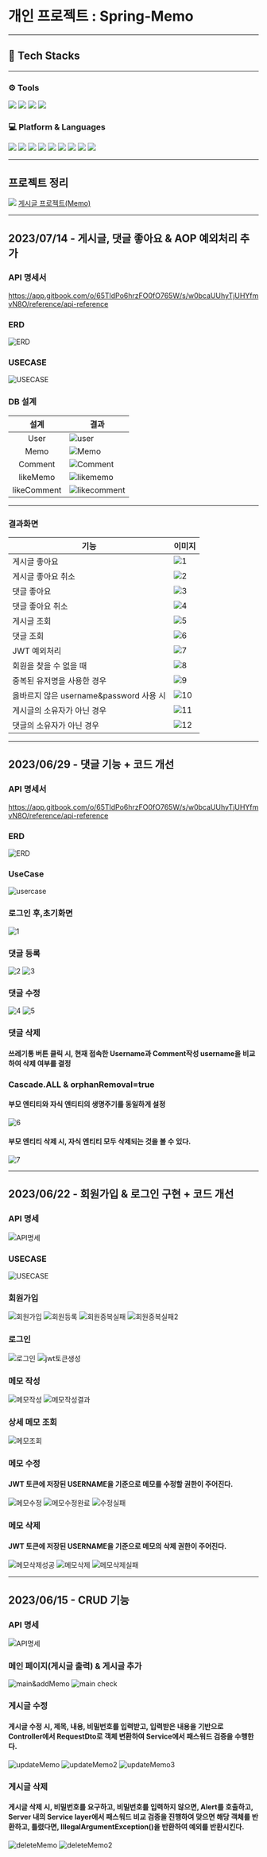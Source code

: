 # 개인 프로젝트 : Spring-Memo
***
## 📕 Tech Stacks
***
<div align="left">
<h3>⚙ Tools</h3>
<img src="https://img.shields.io/badge/intelliJ-f80000?style=flat&logo=IntelliJ IDEA&logoColor=black">
<img src="https://img.shields.io/badge/notion-ffffff?style=flat&logo=notion&logoColor=black">
<img src="https://img.shields.io/badge/github-000000?style=flat&logo=github&logoColor=#181717">
<img src="https://img.shields.io/badge/postman-e34f26?style=flat&logo=postman&logoColor=white">
<br>
<h3> 💻 Platform & Languages </h3>
<img src="https://img.shields.io/badge/Java-007396?style=flat-square&logo=Java&logoColor=white">
<img src="https://img.shields.io/badge/HTML5-E34F26?style=flat&logo=HTML5&logoColor=white">
<img src="https://img.shields.io/badge/CSS3-1572b6?style=flat&logo=CSS3&logoColor=white">
<img src="https://img.shields.io/badge/JavaScript-F7DF1E?style=flat&logo=JavaScript&logoColor=white">
<img src="https://img.shields.io/badge/jQuery-0569EF?style=flat&logo=jquery&logoColor=white">
<img src="https://img.shields.io/badge/Spring-6db33f?style=flat&logo=spring&logoColor=white">
<img src="https://img.shields.io/badge/SpringBoot-6db33f?style=flat&logo=springBoot&logoColor=white">
<img src="https://img.shields.io/badge/BootStrap-7952B3?style=flat&logo=bootstrap&logoColor=white">
<img src="https://img.shields.io/badge/MySql-4479a1?style=flat&logo=mysql&logoColor=white">
</div>

***

## 프로젝트 정리
<img src="https://img.shields.io/badge/-FFFFFF?style=flat&logo=notion&logoColor=black">
<a href="https://cm97.notion.site/Memo-Project-Spring-3a1f55d0c68e42d9bc0de7f3282a3e9e?pvs=4">게시글 프로젝트(Memo)</a>

***

## 2023/07/14 - 게시글, 댓글 좋아요 & AOP 예외처리 추가
### API 명세서 
https://app.gitbook.com/o/65TldPo6hrzFO0fO765W/s/w0bcaUUhyTjUHYfmvN8O/reference/api-reference

### ERD
![ERD](https://file.notion.so/f/s/6b933a08-6698-49c8-a142-f9ac42f3ba54/Untitled.png?id=1efe2928-af80-497f-a01e-5da8cc32ef22&table=block&spaceId=2cd4167f-7876-4a9d-88bd-04eba87468cf&expirationTimestamp=1689415200000&signature=ZXpNEuRYU8aglUCKaDDGh-ESA8JlFkNb4TWdIrJyDQ4&downloadName=Untitled.png)

### USECASE
![USECASE](https://file.notion.so/f/s/f559e990-ecbb-4db9-8a2e-967157343a1c/Untitled.png?id=bdb53ba9-0147-4faf-973b-98cc4a4401b8&table=block&spaceId=2cd4167f-7876-4a9d-88bd-04eba87468cf&expirationTimestamp=1689415200000&signature=r4T8MeO8rUX-Y-OMyfaz6aPdYskCnzchsRsMAkdpz0I&downloadName=Untitled.png)

### DB 설계
|      설계       | 결과                                                                                                                                                                                                                                                                                                       |
|:-------------:|----------------------------------------------------------------------------------------------------------------------------------------------------------------------------------------------------------------------------------------------------------------------------------------------------------|
|     User      | ![user](https://file.notion.so/f/s/68b1e3b8-b522-4703-a527-2968ca18b569/Untitled.png?id=46459fee-00c9-4f12-8335-9d5a200acad5&table=block&spaceId=2cd4167f-7876-4a9d-88bd-04eba87468cf&expirationTimestamp=1689415200000&signature=n6eHOj_nuHU9HUobtJiPv5An54LwsTDT9T7iAvnrMQU&downloadName=Untitled.png) |
|     Memo      | ![Memo](https://file.notion.so/f/s/f49021cd-dc16-4a86-b866-df57700d6c49/Untitled.png?id=3e5b3519-604e-496a-a86e-32c3fb1f1932&table=block&spaceId=2cd4167f-7876-4a9d-88bd-04eba87468cf&expirationTimestamp=1689415200000&signature=QuxSiOCPlZPqNA-yfEyBKYT6sQ1ISp4vzZfxXR2Ub7w&downloadName=Untitled.png) |
|    Comment    | ![Comment](https://file.notion.so/f/s/6664e805-6422-451b-b560-e1a5ea8fc510/Untitled.png?id=57af0e30-9a9a-4190-86d6-c75beafae16f&table=block&spaceId=2cd4167f-7876-4a9d-88bd-04eba87468cf&expirationTimestamp=1689415200000&signature=L4DSja6apMkVcSQFkMMS1Q4qoxh7iFW4-HslyixQdl8&downloadName=Untitled.png)                                                                                                                                                                                                                                                                                             |
|   likeMemo    | ![likememo](https://file.notion.so/f/s/e626a81c-f89e-46cb-9a09-cc9fcdbbcae0/Untitled.png?id=35573a5b-0e86-4de9-8b51-212fb21b9b90&table=block&spaceId=2cd4167f-7876-4a9d-88bd-04eba87468cf&expirationTimestamp=1689415200000&signature=2OgqQzd-CABmGkZjppHbGW-QFNLCYgrzFfZ7bkrwcn4&downloadName=Untitled.png)                                                                                                                                                                                                                                                                                            |
|  likeComment  | ![likecomment](https://file.notion.so/f/s/5674321a-50cf-4225-a0e2-0a4fff228326/Untitled.png?id=fb57e60f-ca22-466c-99a2-f2a16dce6b3c&table=block&spaceId=2cd4167f-7876-4a9d-88bd-04eba87468cf&expirationTimestamp=1689415200000&signature=digUju5Wt5sTH2xQYLD5_ANBZMBdXZcWfaP9rMqzSus&downloadName=Untitled.png)                                                                                                                                                                                                                                                                                         |

***
### 결과화면
| 기능                             | 이미지     |
|--------------------------------|---------|
| 게시글 좋아요                        | ![1](https://file.notion.so/f/s/4131a871-98c1-4ea1-9741-21c603064cfe/Untitled.png?id=89706686-75b0-4b2b-8d8f-6f4113709f8d&table=block&spaceId=2cd4167f-7876-4a9d-88bd-04eba87468cf&expirationTimestamp=1689415200000&signature=BKg1-_DYt-1fuXJXsFIo9tgSIEskwBDNero8hPPheTg&downloadName=Untitled.png)  |
| 게시글 좋아요 취소                     | ![2](https://file.notion.so/f/s/f2cbc627-d296-4d7d-9dee-81d32d32ec27/Untitled.png?id=cc14cdaf-5437-47e5-a7a0-f6df6e3fa023&table=block&spaceId=2cd4167f-7876-4a9d-88bd-04eba87468cf&expirationTimestamp=1689415200000&signature=kp00cVeLQmvcboscWZBebbttzTP_l1ymj_YXYD_alLY&downloadName=Untitled.png)  |
| 댓글 좋아요                         | ![3](https://file.notion.so/f/s/07b15580-e492-4f0c-b602-825290941214/Untitled.png?id=fe9c87df-f28b-4b6d-8645-5dbcb1fe158d&table=block&spaceId=2cd4167f-7876-4a9d-88bd-04eba87468cf&expirationTimestamp=1689415200000&signature=TqTH8wvi44Jjw4wVNI4zE3ErLdAQ6bTDgDFSl2ojbAQ&downloadName=Untitled.png)  |
| 댓글 좋아요 취소                      | ![4](https://file.notion.so/f/s/33440f10-931d-483d-a5b8-b1366dd37684/Untitled.png?id=950a74bf-d1df-4bc5-b9de-acbb8c9af151&table=block&spaceId=2cd4167f-7876-4a9d-88bd-04eba87468cf&expirationTimestamp=1689415200000&signature=XQ7Qh_F5tKcxY-2SsmXWQePl4APvl-sbyPxBjQ-THfc&downloadName=Untitled.png)  |
| 게시글 조회                         | ![5](https://file.notion.so/f/s/c4e2abbd-f324-49e4-86a1-2e9b28a9b46e/Untitled.png?id=31ce8754-69b3-4f98-ace8-84980bd87d82&table=block&spaceId=2cd4167f-7876-4a9d-88bd-04eba87468cf&expirationTimestamp=1689415200000&signature=vF25xk0P0QbZtF4Zt4t5GeP0G9tzzk6hz7ugGZiiPLk&downloadName=Untitled.png)  |
| 댓글 조회                          | ![6](https://file.notion.so/f/s/be7ae1e7-7be0-4a5f-aa0d-8e64551e5ca8/Untitled.png?id=7ead4df3-92b5-419f-8f35-8e61c640aca2&table=block&spaceId=2cd4167f-7876-4a9d-88bd-04eba87468cf&expirationTimestamp=1689415200000&signature=1SrmZm-OHJvq-M599SI2YLcxPnoySxw2ayMaONhikXk&downloadName=Untitled.png)  |
| JWT 예외처리                       | ![7](https://file.notion.so/f/s/4881dca4-39ed-44b4-8000-30466732d654/Untitled.png?id=fef96253-e16c-4f01-9f87-d6e8ed0d2442&table=block&spaceId=2cd4167f-7876-4a9d-88bd-04eba87468cf&expirationTimestamp=1689415200000&signature=mXmL8H9t_r9TTZCnXZHQThOwTcuhw3KHD9cimx0tJL8&downloadName=Untitled.png)  |
| 회원을 찾을 수 없을 때                  | ![8](https://file.notion.so/f/s/feba344a-9664-4180-ace0-46963d5738e5/Untitled.png?id=fcf75c2a-136b-430d-8471-c45df5e7f26b&table=block&spaceId=2cd4167f-7876-4a9d-88bd-04eba87468cf&expirationTimestamp=1689415200000&signature=rmdA6gp6xMwH5zYzDmgfTRM6kA_b35muaJpJbc3fAcE&downloadName=Untitled.png)  |
| 중복된 유저명을 사용한 경우                | ![9](https://file.notion.so/f/s/427d24be-149f-4c61-81de-fc6d2e0fa921/Untitled.png?id=af383ec0-13ae-474d-a090-d34e9bc336d5&table=block&spaceId=2cd4167f-7876-4a9d-88bd-04eba87468cf&expirationTimestamp=1689415200000&signature=LwnH5uGNzwvImEXYWQXBOFKu7US7GXbboBXzyhBXmuU&downloadName=Untitled.png)  |
| 옳바르지 않은 username&password 사용 시 | ![10](https://file.notion.so/f/s/9edfba4b-5d6d-4dfe-8525-7ddc27f14280/Untitled.png?id=b2eff933-1630-47c5-a388-74fd81946f4a&table=block&spaceId=2cd4167f-7876-4a9d-88bd-04eba87468cf&expirationTimestamp=1689415200000&signature=Ma-vXr2PoE_wr2VAQkD3GLKqiymCwmRpHda_2CqoX7I&downloadName=Untitled.png) |
| 게시글의 소유자가 아닌 경우                | ![11](https://file.notion.so/f/s/b161c3b2-7863-4cfb-881c-a124a1b68b2e/Untitled.png?id=235c7718-1e1a-4f69-83f6-922138aad75d&table=block&spaceId=2cd4167f-7876-4a9d-88bd-04eba87468cf&expirationTimestamp=1689415200000&signature=bY0YOLGXSFAX2r8SKKyL5rHCCgVIfBgJRUMbd1aJpIo&downloadName=Untitled.png) |
| 댓글의 소유자가 아닌 경우                 | ![12](https://file.notion.so/f/s/e868b99e-c4fc-407f-a48d-859d4bbe9578/Untitled.png?id=6659e6a5-c8b5-414e-9f61-2575235f2dc0&table=block&spaceId=2cd4167f-7876-4a9d-88bd-04eba87468cf&expirationTimestamp=1689415200000&signature=ufJimkSAYwXoqdjTJhb6NvgEGZ9yfOUsM-s4Sqzteo0&downloadName=Untitled.png) |


***
## 2023/06/29 - 댓글 기능 + 코드 개선 ##
### API 명세서 ###
https://app.gitbook.com/o/65TldPo6hrzFO0fO765W/s/w0bcaUUhyTjUHYfmvN8O/reference/api-reference
### ERD ###
![ERD](https://user-images.githubusercontent.com/51190093/249614549-99e5f82e-5416-457c-9a43-466d1149f711.png)
### UseCase ###
![usercase](https://user-images.githubusercontent.com/51190093/249614541-dd31c242-23e5-4f52-9b72-da2baeaa92fe.PNG)
### 로그인 후,초기화면 ###
![1](https://user-images.githubusercontent.com/51190093/249617906-58fbc06e-270e-47d8-b5e9-f4503e7fb08b.PNG)

### 댓글 등록 ###
![2](https://user-images.githubusercontent.com/51190093/249617906-58fbc06e-270e-47d8-b5e9-f4503e7fb08b.PNG)
![3](https://user-images.githubusercontent.com/51190093/249617914-fb952352-839d-43d7-b1ba-54e4f4de76cb.PNG)

### 댓글 수정 ###
![4](https://user-images.githubusercontent.com/51190093/249617916-6bbdc0c9-df48-4d46-ba57-2aa7b446deae.PNG)
![5](https://user-images.githubusercontent.com/51190093/249617921-65179a00-bfb5-4d77-a541-47bf92b7b926.PNG)

### 댓글 삭제 ###
#### 쓰레기통 버튼 클릭 시, 현재 접속한 Username과 Comment작성 username을 비교하여 삭제 여부를 결정 ####

### Cascade.ALL & orphanRemoval=true ###
#### 부모 엔티티와 자식 엔티티의 생명주기를 동일하게 설정 ####
![6](https://user-images.githubusercontent.com/51190093/249617923-330a0536-57d1-4649-bf48-0f9740d21b95.PNG)
#### 부모 엔티티 삭제 시, 자식 엔티티 모두 삭제되는 것을 볼 수 있다. ####
![7](https://user-images.githubusercontent.com/51190093/249617926-345cc88a-0067-4841-900b-7d1ea50a0872.PNG)

---

## 2023/06/22 - 회원가입 & 로그인 구현 + 코드 개선 ##
### API 명세 ###
![API명세](https://user-images.githubusercontent.com/51190093/247959263-da2dbe54-8c6d-4d01-9860-9c1d55ff7a24.PNG)
### USECASE ###
![USECASE](https://user-images.githubusercontent.com/51190093/247959278-16b4bd5d-e941-4935-b4e1-4a3cb2a5f52f.PNG)
### 회원가입 ###
![회원가입](https://user-images.githubusercontent.com/51190093/247956790-622b132e-537b-414d-8f83-31aa5d32e87d.PNG)
![회원등록](https://user-images.githubusercontent.com/51190093/247956869-f5227756-4f22-4dbf-bba7-522f27ebe6b9.PNG)
![회원중복실패](https://user-images.githubusercontent.com/51190093/247956881-1565b710-b54a-488e-8933-67540663b1e6.PNG)
![회원중복실패2](https://user-images.githubusercontent.com/51190093/247956911-66dab81d-84a8-4a89-88df-d162f45b812b.PNG)

### 로그인 ###
![로그인](https://user-images.githubusercontent.com/51190093/247956930-dbb8b869-0ed2-4365-9bc7-ddb887ef213c.PNG)
![jwt토큰생성](https://user-images.githubusercontent.com/51190093/247959280-a8297395-dcc7-4993-99ef-330061e323f6.PNG)

### 메모 작성 ###
![메모작성](https://user-images.githubusercontent.com/51190093/247956975-ce3578dd-c906-4899-9db7-1cf31dce1edc.PNG)
![메모작성결과](https://user-images.githubusercontent.com/51190093/247956984-1573755c-3102-47c0-b2a8-7d1374eb738e.PNG)

### 상세 메모 조회 ###
![메모조회](https://user-images.githubusercontent.com/51190093/247957002-7acf330d-aff2-4c99-b264-ba77bd001de0.PNG)

### 메모 수정 ###
#### JWT 토큰에 저장된 USERNAME을 기준으로 메모를 수정할 권한이 주어진다. ####
![메모수정](https://user-images.githubusercontent.com/51190093/247957022-f96604e8-cd49-4d7f-a242-39bf09b8e05f.PNG)
![메모수정완료](https://user-images.githubusercontent.com/51190093/247957193-a57a3ced-fd75-44f4-bb57-9f7273433269.PNG)
![수정실패](https://user-images.githubusercontent.com/51190093/247957234-f920a6c4-8742-4779-b32e-8f5154396bf8.PNG)

### 메모 삭제 ###
#### JWT 토큰에 저장된 USERNAME을 기준으로 메모의 삭제 권한이 주어진다. ####
![메모삭제성공](https://user-images.githubusercontent.com/51190093/247957286-346cb719-8cd2-4e10-95f0-edbf092c456e.PNG)
![메모삭제](https://user-images.githubusercontent.com/51190093/247957300-43e6f662-ba44-4d0f-9c52-39f1e7e89f44.PNG)
![메모삭제실패](https://user-images.githubusercontent.com/51190093/247957315-81fe4df7-224c-4e5d-98de-e5d1e4781b94.PNG)

---
## 2023/06/15 - CRUD 기능 ##
### API 명세 ###
![API명세](https://user-images.githubusercontent.com/51190093/246301888-2a8dd777-8aa9-4446-9730-eaff69be1a8c.PNG)

### 메인 페이지(게시글 출력) & 게시글 추가 ###
![main&addMemo](https://user-images.githubusercontent.com/51190093/246298144-25c72a1d-f987-4710-b96f-1e45b9c42a33.PNG)
![main check](https://user-images.githubusercontent.com/51190093/246298153-6a491608-0c4b-4980-86af-e4b5f150703e.PNG)

### 게시글 수정 ###
#### 게시글 수정 시, 제목, 내용, 비밀번호를 입력받고, 입력받은 내용을 기반으로 Controller에서 RequestDto로 객체 변환하여 Service에서 패스워드 검증을 수행한다.
![updateMemo](https://user-images.githubusercontent.com/51190093/246298157-9c88a341-00c5-4c03-bf0f-a42678498b28.PNG)
![updateMemo2](https://user-images.githubusercontent.com/51190093/246298163-cb81fabd-7969-474a-99af-db780748c537.PNG)
![updateMemo3](https://user-images.githubusercontent.com/51190093/246298165-ebd386cf-a490-4c12-9cc8-00a6f1e70354.PNG)

### 게시글 삭제 ###
#### 게시글 삭제 시, 비밀번호를 요구하고, 비밀번호를 입력하지 않으면, Alert를 호출하고, Server 내의 Service layer에서 패스워드 비교 검증을 진행하여 맞으면 해당 객체를 반환하고, 틀렸다면, IllegalArgumentException()을 반환하여 예외를 반환시킨다.  
![deleteMemo](https://user-images.githubusercontent.com/51190093/246298171-21766f55-c95f-4fe8-a74f-161741536774.PNG)
![deleteMemo2](https://user-images.githubusercontent.com/51190093/246298172-768c37da-808b-487b-8467-861499d5d25d.PNG)